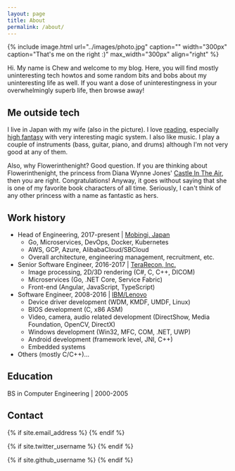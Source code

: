```yaml
---
layout: page
title: About
permalink: /about/
---
```


{% include image.html url="../images/photo.jpg" caption="" width="300px" caption="That's me on the right :)" max_width="300px" align="right" %}

Hi. My name is Chew and welcome to my blog. Here, you will find mostly uninteresting tech howtos and some random bits and bobs about my uninteresting life as well. If you want a dose of uninterestingness in your overwhelmingly superb life, then browse away!

## Me outside tech

I live in Japan with my wife (also in the picture). I love [reading](http://flowerinthenight.com/bookshelf/), especially [high fantasy](https://en.wikipedia.org/wiki/High_fantasy) with very interesting magic system. I also like music. I play a couple of instruments (bass, guitar, piano, and drums) although I'm not very good at any of them.

Also, why Flowerinthenight? Good question. If you are thinking about Flowerinthenight, the princess from Diana Wynne Jones' [Castle In The Air](https://en.wikipedia.org/wiki/Castle_in_the_Air_(novel)), then you are right. Congratulations! Anyway, it goes without saying that she is one of my favorite book characters of all time. Seriously, I can't think of any other princess with a name as fantastic as hers.

## Work history

* Head of Engineering, 2017-present &#124; [Mobingi, Japan](https://mobingi.com)
  * Go, Microservices, DevOps, Docker, Kubernetes
  * AWS, GCP, Azure, AlibabaCloud/SBCloud
  * Overall architecture, engineering management, recruitment, etc.
* Senior Software Engineer, 2016-2017 &#124; [TeraRecon, Inc.](http://www.terarecon.com/)
  * Image processing, 2D/3D rendering (C#, C, C++, DICOM)
  * Microservices (Go, .NET Core, Service Fabric)
  * Front-end (Angular, JavaScript, TypeScript)
* Software Engineer, 2008-2016 &#124; [IBM/Lenovo](https://en.wikipedia.org/wiki/Lenovo#IBM)
  * Device driver development (WDM, KMDF, UMDF, Linux)
  * BIOS development (C, x86 ASM)
  * Video, camera, audio related development (DirectShow, Media Foundation, OpenCV, DirectX)
  * Windows development (Win32, MFC, COM, .NET, UWP)
  * Android development (framework level, JNI, C++)
  * Embedded systems
* Others (mostly C/C++)...

## Education

BS in Computer Engineering &#124; 2000-2005

## Contact

<div>
{% if site.email_address %}
<a href="mailto: {{ site.email_address }}">
    <span class="fa-stack fa-lg">
        <i class="fa fa-circle fa-stack-2x"></i>
        <i class="fa fa-envelope fa-stack-1x fa-inverse"></i>
    </span>
</a>
{% endif %}

{% if site.twitter_username %}
<a href="https://twitter.com/{{ site.twitter_username }}">
    <span class="fa-stack fa-lg">
        <i class="fa fa-circle fa-stack-2x"></i>
        <i class="fa fa-twitter fa-stack-1x fa-inverse"></i>
    </span>
</a>
{% endif %}

{% if site.github_username %}
<a href="https://github.com/{{ site.github_username }}">
    <span class="fa-stack fa-lg">
        <i class="fa fa-circle fa-stack-2x"></i>
        <i class="fa fa-github fa-stack-1x fa-inverse"></i>
    </span>
</a>
{% endif %}
</div>
